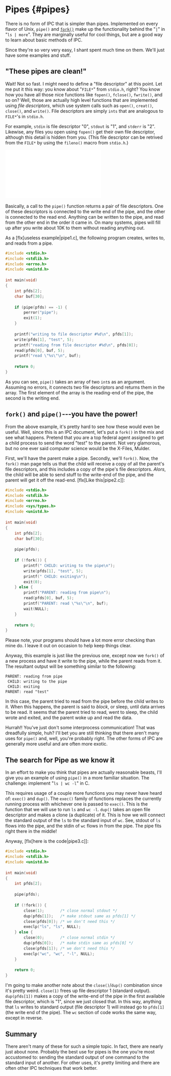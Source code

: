 <!-- Beej's guide to IPC

# vim: ts=4:sw=4:nosi:et:tw=72
-->

<!-- ======================================================= -->
<!-- Pipes -->
<!-- ======================================================= -->

# Pipes {#pipes}

There is no form of IPC that is simpler than pipes. Implemented on every
flavor of Unix, `pipe()` and [`fork()`](#fork) make up the functionality
behind the "`|`" in "`ls | more`". They are marginally useful for cool
things, but are a good way to learn about basic methods of IPC.

Since they're so very very easy, I shant spent much time on them. We'll
just have some examples and stuff.

## "These pipes are clean!"

Wait! Not so fast. I might need to define a "file descriptor" at this
point. Let me put it this way: you know about "`FILE*`" from `stdio.h`,
right? You know how you have all those nice functions like `fopen()`,
`fclose()`, `fwrite()`, and so on? Well, those  are actually high level
functions that are implemented using _file descriptors_, which use
system calls such as `open()`, `creat()`, `close()`, and `write()`.
File descriptors are simply `ints` that are analogous to `FILE*`'s in
`stdio.h`.

For example, `stdin` is file descriptor "0", `stdout` is "1", and
`stderr` is "2". Likewise, any files you open using `fopen()` get their
own file descriptor, although this detail is hidden from you. (This file
descriptor can be retrived from the `FILE*` by using the `fileno()`
macro from `stdio.h`.)

![How a pipe is organized.](pipe1.pdf "[How a pipe is organized]")

Basically, a call to the `pipe()` function returns a pair of file
descriptors. One of these descriptors is connected to the write end of
the pipe, and the other is connected to the read end. Anything can be
written to the pipe, and read from the other end in the order it came
in. On many systems, pipes will fill up after you write about 10K to
them without reading anything out.

As a [flx[useless example|pipe1.c], the following program creates,
writes to, and reads from a pipe.

``` {.c .numberLines}
#include <stdio.h>
#include <stdlib.h>
#include <errno.h>
#include <unistd.h>

int main(void)
{
    int pfds[2];
    char buf[30];

    if (pipe(pfds) == -1) {
        perror("pipe");
        exit(1);
    }

    printf("writing to file descriptor #%d\n", pfds[1]);
    write(pfds[1], "test", 5);
    printf("reading from file descriptor #%d\n", pfds[0]);
    read(pfds[0], buf, 5);
    printf("read \"%s\"\n", buf);

    return 0;
}
```

As you can see, `pipe()` takes an array of two `int`s as an argument.
Assuming no errors, it connects two file descriptors and returns them in
the array. The first element of the array is the reading-end of the
pipe, the second is the writing end.

## `fork()` and `pipe()`---you have the power!

From the above example, it's pretty hard to see how these would even be
useful. Well, since this is an IPC document, let's put a `fork()` in the
mix and see what happens. Pretend that you are a top federal agent
assigned to get a child process to send the word "test" to the parent.
Not very glamorous, but no one ever said computer science would be the
X-Files, Mulder.

First, we'll have the parent make a pipe. Secondly, we'll `fork()`.
Now, the `fork()` man page tells us that the child will receive a copy
of all the parent's file descriptors, and this includes a copy of the
pipe's file descriptors. _Alors_, the child will be able to send stuff
to the write-end of the pipe, and the parent will get it off the
read-end. [flx[Like this|pipe2.c]]:

``` {.c .numberLines}
#include <stdio.h>
#include <stdlib.h>
#include <errno.h>
#include <sys/types.h>
#include <unistd.h>

int main(void)
{
    int pfds[2];
    char buf[30];

    pipe(pfds);

    if (!fork()) {
        printf(" CHILD: writing to the pipe\n");
        write(pfds[1], "test", 5);
        printf(" CHILD: exiting\n");
        exit(0);
    } else {
        printf("PARENT: reading from pipe\n");
        read(pfds[0], buf, 5);
        printf("PARENT: read \"%s\"\n", buf);
        wait(NULL);
    }

    return 0;
}
```

Please note, your programs should have a lot more error checking than
mine do. I leave it out on occasion to help keep things clear.

Anyway, this example is just like the previous one, except now we
`fork()` of a new process and have it write to the pipe, while the
parent reads from it. The resultant output will be something similar to
the following:

```
PARENT: reading from pipe
 CHILD: writing to the pipe
 CHILD: exiting
PARENT: read "test"
```

In this case, the parent tried to read from the pipe before the child
writes to it. When this happens, the parent is said to _block_, or
sleep, until data arrives to be read. It seems that the parent tried to
read, went to sleep, the child wrote and exited, and the parent woke up
and read the data.

Hurrah!! You've just don't some interprocess communication! That was
dreadfully simple, huh? I'll bet you are still thinking that there
aren't many uses for `pipe()` and, well, you're probably right. The
other forms of IPC are generally more useful and are often more exotic.

## The search for Pipe as we know it

In an effort to make you think that pipes are actually reasonable
beasts, I'll give you an example of using `pipe()` in a more familiar
situation. The challenge: implement "`ls | wc -l`" in C.

This requires usage of a couple more functions you may never have heard
of: `exec()` and `dup()`. The `exec()` family of functions replaces the
currently running process with whichever one is passed to `exec()`.
This is the function that we will use to run `ls` and `wc -l`. `dup()`
takes an open file descriptor and makes a clone (a duplicate) of it.
This is how we will connect the standard output of the `ls` to the
standard input of `wc`. See, stdout of `ls` flows into the pipe, and the
stdin of `wc` flows in from the pipe. The pipe fits right there in the
middle!

Anyway, [flx[here is the code|pipe3.c]]:

``` {.c .numberLines}
#include <stdio.h>
#include <stdlib.h>
#include <unistd.h>

int main(void)
{
    int pfds[2];

    pipe(pfds);

    if (!fork()) {
        close(1);       /* close normal stdout */
        dup(pfds[1]);   /* make stdout same as pfds[1] */
        close(pfds[0]); /* we don't need this */
        execlp("ls", "ls", NULL);
    } else {
        close(0);       /* close normal stdin */
        dup(pfds[0]);   /* make stdin same as pfds[0] */
        close(pfds[1]); /* we don't need this */
        execlp("wc", "wc", "-l", NULL);
    }

    return 0;
}
```

I'm going to make another note about the `close()`/`dup()` combination
since it's pretty weird. `close(1)` frees up file descriptor 1 (standard
output). `dup(pfds[1])` makes a copy of the write-end of the pipe in the
first available file descriptor, which is "1", since we just closed
that. In this way, anything that `ls` writes to standard output (file
descriptor 1) will instead go to `pfds[1]` (the write end of the pipe).
The `wc` section of code works the same way, except in reverse.

## Summary

There aren't many of these for such a simple topic. In fact, there are
nearly just about none. Probably the best use for pipes is the one
you're most accustomed to: sending the standard output of one command to
the standard input of another. For other uses, it's pretty limiting and
there are often other IPC techniques that work better.

